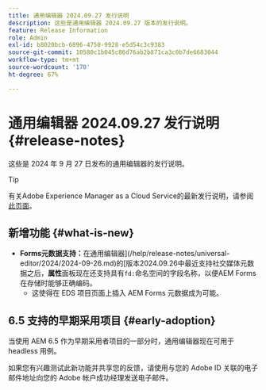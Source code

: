 ```yaml
---
title: 通用编辑器 2024.09.27 发行说明
description: 这些是通用编辑器 2024.09.27 版本的发行说明。
feature: Release Information
role: Admin
exl-id: b8020bcb-6896-4750-9928-e5d54c3c9383
source-git-commit: 10580c1b045c86d76ab2b871ca3c0b7de6683044
workflow-type: tm+mt
source-wordcount: '170'
ht-degree: 67%

---
```


# 通用编辑器 2024.09.27 发行说明 {#release-notes}

这些是 2024 年 9 月 27 日发布的通用编辑器的发行说明。

>[!TIP]
>
>有关Adobe Experience Manager as a Cloud Service的最新发行说明，请参阅[此页面](/help/release-notes/release-notes-cloud/release-notes-current.md)。

## 新增功能 {#what-is-new}

* **Forms元数据支持：**&#x200B;在通用编辑器](/help/release-notes/universal-editor/2024/2024-09-26.md)的[版本2024.09.26中最近支持社交媒体元数据之后，**属性**&#x200B;面板现在还支持具有`fd:`命名空间的字段名称，以便AEM Forms在存储时能够正确编码。
   * 这使得在 EDS 项目页面上插入 AEM Forms 元数据成为可能。

## 6.5 支持的早期采用项目 {#early-adoption}

当使用 AEM 6.5 作为早期采用者项目的一部分时，通用编辑器现在可用于 headless 用例。

如果您有兴趣测试此新功能并共享您的反馈，请使用与您的 Adobe ID 关联的电子邮件地址向您的 Adobe 帐户成功经理发送电子邮件。
